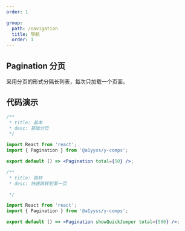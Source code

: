 ```yaml
---
order: 1

group:
  path: /navigation
  title: 导航
  order: 1
---
```


## Pagination 分页

采用分页的形式分隔长列表，每次只加载一个页面。

## 代码演示

```jsx
/**
 * title: 基本
 * desc: 基础分页
 */

import React from 'react';
import { Pagination } from '@a1yyss/y-comps';

export default () => <Pagination total={50} />;
```

```jsx
/**
 * title: 跳转
 * desc: 快速跳转到某一页

 */

import React from 'react';
import { Pagination } from '@a1yyss/y-comps';

export default () => <Pagination showQuickJumper total={500} />;
```

<API src="./pagination.tsx"></API>
